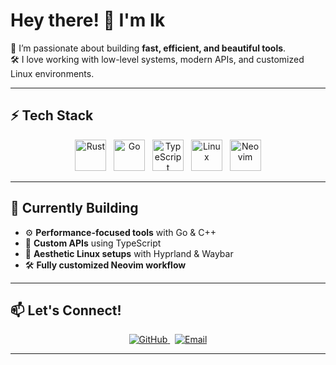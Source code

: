 # Hey there! 👋 I'm Ik

🚀 I’m passionate about building **fast, efficient, and beautiful tools**.  
🛠️ I love working with low-level systems, modern APIs, and customized Linux environments.  

---

## ⚡ Tech Stack

<p align="center">
  <img src="https://www.rust-lang.org/logos/rust-logo-128x128.png" width="50" alt="Rust" />
  &nbsp;
  <img src="https://cdn.jsdelivr.net/gh/devicons/devicon/icons/go/go-original.svg" width="50" alt="Go" />
  &nbsp;
  <img src="https://cdn.jsdelivr.net/gh/devicons/devicon/icons/typescript/typescript-original.svg" width="50" alt="TypeScript" />
  &nbsp;
  <img src="https://cdn.jsdelivr.net/gh/devicons/devicon/icons/linux/linux-original.svg" width="50" alt="Linux" />
  &nbsp;
  <img src="https://cdn.jsdelivr.net/gh/devicons/devicon/icons/neovim/neovim-original.svg" width="50" alt="Neovim" />
</p>

---

## 🔧 Currently Building
- ⚙️ **Performance-focused tools** with Go & C++
- 🧩 **Custom APIs** using TypeScript
- 🎨 **Aesthetic Linux setups** with Hyprland & Waybar
- 🛠️ **Fully customized Neovim workflow**

---

## 📫 Let's Connect!
<p align="center">
  <a href="https://github.com/Ik-cyber">
    <img src="https://img.shields.io/badge/GitHub-181717?style=for-the-badge&logo=github&logoColor=white" alt="GitHub" />
  </a>
  &nbsp;
  <a href="numterminal@gmail.com">
    <img src="https://img.shields.io/badge/Email-D14836?style=for-the-badge&logo=gmail&logoColor=white" alt="Email" />
  </a>
</p>

---

<!--- <p align="center">
  <img src="https://github-readme-stats.vercel.app/api?username=[YourGitHubUsername]&show_icons=true&theme=tokyonight" alt="GitHub Stats" />
</p> --->

